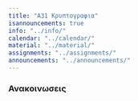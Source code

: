 ```yaml
---
title: "Α31 Κρυπτογραφια"
isannouncements: true
info: "../info/"
calendar: "../calendar/"
material: "../material/"
assignments: "../assignments/"
announcements: "../announcements/"
---
```

 
### Ανακοινωσεις

